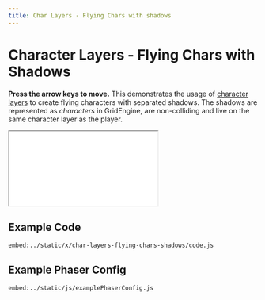 ```yaml
---
title: Char Layers - Flying Chars with shadows
---
```


# Character Layers - Flying Chars with Shadows

**Press the arrow keys to move.** This demonstrates the usage of [character layers](../../p/character-layers) to create flying characters with separated shadows. The shadows are represented as _characters_ in GridEngine, are non-colliding and live on the same character layer as the player.

<iframe src="/x/char-layers-flying-chars-shadows"></iframe>

## Example Code

`embed:../static/x/char-layers-flying-chars-shadows/code.js`

## Example Phaser Config

`embed:../static/js/examplePhaserConfig.js`
